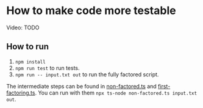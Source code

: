 # How to make code more testable

Video: TODO

## How to run

1. `npm install`
2. `npm run test` to run tests.
3. `npm run -- input.txt out` to run the fully factored script.

The intermediate steps can be found in [non-factored.ts](non-factored.ts) and [first-factoring.ts](first-factoring.ts). You can run with them `npx ts-node non-factored.ts input.txt out`.

